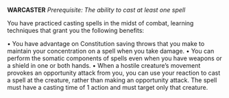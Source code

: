 __**WARCASTER**__
*Prerequisite: The ability to cast at least one spell*

You have practiced casting spells in the midst of combat, learning techniques that grant you the following benefits:

• You have advantage on Constitution saving throws that you make to maintain your concentration on a spell when you take damage.
• You can perform the somatic components of spells even when you have weapons or a shield in one or both hands.
• When a hostile creature’s movement provokes an opportunity attack from you, you can use your reaction to cast a spell at the creature, rather than making an opportunity attack. The spell must have a casting time of 1 action and must target only that creature.